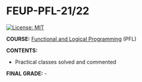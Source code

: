 # FEUP-PFL-21/22
[![License: MIT](https://img.shields.io/badge/License-MIT-yellow.svg)](https://opensource.org/licenses/MIT)

**COURSE:** [Functional and Logical Programming](https://sigarra.up.pt/feup/pt/ucurr_geral.ficha_uc_view?pv_ocorrencia_id=484434) (PFL)

**CONTENTS:**
- Practical classes solved and commented

**FINAL GRADE:** -
